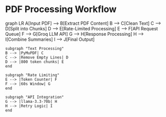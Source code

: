 # PDF Processing Workflow

graph LR
    A[Input PDF] --> B[Extract PDF Content]
    B --> C[Clean Text]
    C --> D[Split into Chunks]
    D --> E[Rate-Limited Processing]
    E --> F[API Request Queue]
    F --> G[Groq LLM API]
    G --> H[Response Processing]
    H --> I[Combine Summaries]
    I --> J[Final Output]

    subgraph "Text Processing"
    B --> |PyMuPDF| C
    C --> |Remove Empty Lines| D
    D --> |800 token chunks| E
    end

    subgraph "Rate Limiting"
    E --> |Token Counter| F
    F --> |60s Window| G
    end

    subgraph "API Integration"
    G --> |llama-3.3-70b| H
    H --> |Retry Logic| I
    end
